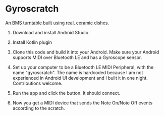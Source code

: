 Gyroscratch
===========

[An BMS turntable built using real, ceramic dishes.](https://twitter.com/bemusegame/status/841693301707223041)

1. Download and install Android Studio

2. Install Kotlin plugin

3. Clone this code and build it into your Android.
    Make sure your Android supports MIDI over Bluetooth LE and has a Gyroscope sensor.

4. Set up your computer to be a Bluetooth LE MIDI Peripheral, with the name "gyroscratch". The name is hardcoded because I am not experienced in Android UI development and I built it in one night. Contributions welcome.

5. Run the app and click the button. It should connect.

6. Now you get a MIDI device that sends the Note On/Note Off events according to the scratch.

